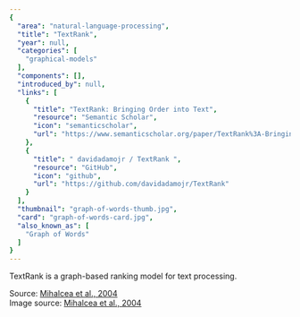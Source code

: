 ```yaml
---
{
  "area": "natural-language-processing",
  "title": "TextRank",
  "year": null,
  "categories": [
    "graphical-models"
  ],
  "components": [],
  "introduced_by": null,
  "links": [
    {
      "title": "TextRank: Bringing Order into Text",
      "resource": "Semantic Scholar",
      "icon": "semanticscholar",
      "url": "https://www.semanticscholar.org/paper/TextRank%3A-Bringing-Order-into-Text-Mihalcea-Tarau/7b95d389bc6affe6a127d53b04bcfd68138f1a1a"
    },
    {
      "title": " davidadamojr / TextRank ",
      "resource": "GitHub",
      "icon": "github",
      "url": "https://github.com/davidadamojr/TextRank"
    }
  ],
  "thumbnail": "graph-of-words-thumb.jpg",
  "card": "graph-of-words-card.jpg",
  "also_known_as": [
    "Graph of Words"
  ]
}
---
```

TextRank is a graph-based ranking model for text processing.

Source: [Mihalcea et al., 2004](https://web.eecs.umich.edu/~mihalcea/papers/mihalcea.emnlp04.pdf)  
Image source: [Mihalcea et al., 2004](https://web.eecs.umich.edu/~mihalcea/papers/mihalcea.emnlp04.pdf)  
